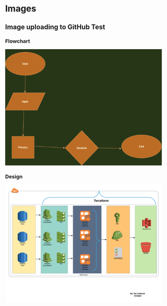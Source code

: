 # Images

## Image uploading to GitHub Test

### Flowchart

<img src="images/flowchart.png" width="600">


### Design

<img src="images/design.png" width="600">
